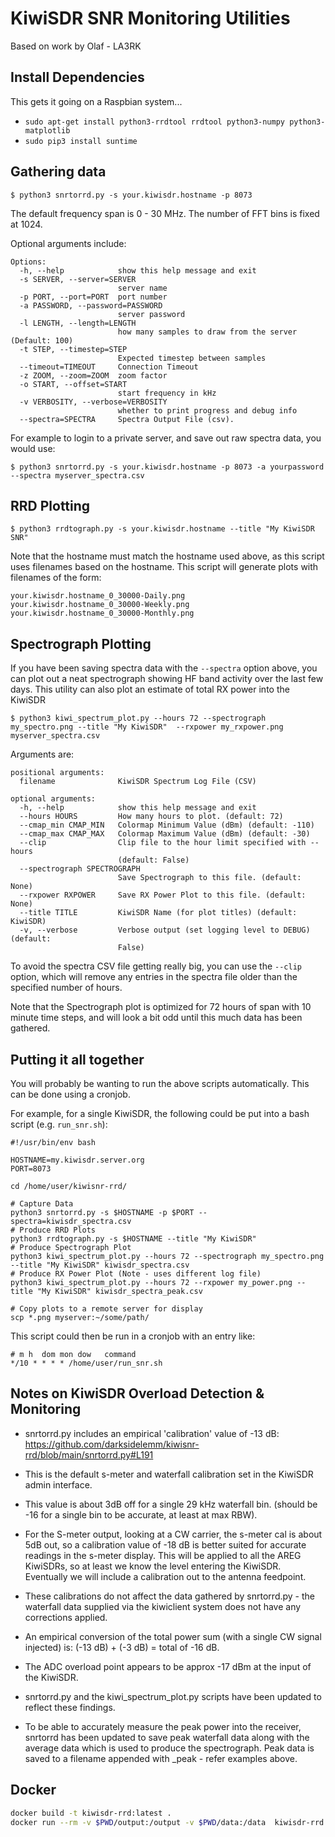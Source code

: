 # KiwiSDR SNR Monitoring Utilities
Based on work by Olaf - LA3RK

## Install Dependencies
This gets it going on a Raspbian system...

* `sudo apt-get install python3-rrdtool rrdtool python3-numpy python3-matplotlib`
* `sudo pip3 install suntime`


## Gathering data
```
$ python3 snrtorrd.py -s your.kiwisdr.hostname -p 8073
```

The default frequency span is 0 - 30 MHz. The number of FFT bins is fixed at 1024.

Optional arguments include:
```
Options:
  -h, --help            show this help message and exit
  -s SERVER, --server=SERVER
                        server name
  -p PORT, --port=PORT  port number
  -a PASSWORD, --password=PASSWORD
                        server password
  -l LENGTH, --length=LENGTH
                        how many samples to draw from the server (Default: 100)
  -t STEP, --timestep=STEP
                        Expected timestep between samples
  --timeout=TIMEOUT     Connection Timeout
  -z ZOOM, --zoom=ZOOM  zoom factor
  -o START, --offset=START
                        start frequency in kHz
  -v VERBOSITY, --verbose=VERBOSITY
                        whether to print progress and debug info
  --spectra=SPECTRA     Spectra Output File (csv). 
```

For example to login to a private server, and save out raw spectra data, you would use:
```
$ python3 snrtorrd.py -s your.kiwisdr.hostname -p 8073 -a yourpassword --spectra myserver_spectra.csv
```


## RRD Plotting
```
$ python3 rrdtograph.py -s your.kiwisdr.hostname --title "My KiwiSDR SNR"
```
Note that the hostname must match the hostname used above, as this script uses filenames based on the hostname.
This script will generate plots with filenames of the form:
```
your.kiwisdr.hostname_0_30000-Daily.png
your.kiwisdr.hostname_0_30000-Weekly.png
your.kiwisdr.hostname_0_30000-Monthly.png
```

## Spectrograph Plotting
If you have been saving spectra data with the `--spectra` option above, you can plot out a neat spectrograph showing HF band activity over the last few days. This utility can also plot an estimate of total RX power into the KiwiSDR

```
$ python3 kiwi_spectrum_plot.py --hours 72 --spectrograph my_spectro.png --title "My KiwiSDR"  --rxpower my_rxpower.png myserver_spectra.csv
```

Arguments are:
```
positional arguments:
  filename              KiwiSDR Spectrum Log File (CSV)

optional arguments:
  -h, --help            show this help message and exit
  --hours HOURS         How many hours to plot. (default: 72)
  --cmap_min CMAP_MIN   Colormap Minimum Value (dBm) (default: -110)
  --cmap_max CMAP_MAX   Colormap Maximum Value (dBm) (default: -30)
  --clip                Clip file to the hour limit specified with --hours
                        (default: False)
  --spectrograph SPECTROGRAPH
                        Save Spectrograph to this file. (default: None)
  --rxpower RXPOWER     Save RX Power Plot to this file. (default: None)
  --title TITLE         KiwiSDR Name (for plot titles) (default: KiwiSDR)
  -v, --verbose         Verbose output (set logging level to DEBUG) (default:
                        False)
```

To avoid the spectra CSV file getting really big, you can use the `--clip` option, which will remove any entries in the spectra file older than the specified number of hours.

Note that the Spectrograph plot is optimized for 72 hours of span with 10 minute time steps, and will look a bit odd until this much data has been gathered.

## Putting it all together
You will probably be wanting to run the above scripts automatically. This can be done using a cronjob.

For example, for a single KiwiSDR, the following could be put into a bash script (e.g. `run_snr.sh`):
```
#!/usr/bin/env bash

HOSTNAME=my.kiwisdr.server.org
PORT=8073

cd /home/user/kiwisnr-rrd/

# Capture Data
python3 snrtorrd.py -s $HOSTNAME -p $PORT --spectra=kiwisdr_spectra.csv
# Produce RRD Plots
python3 rrdtograph.py -s $HOSTNAME --title "My KiwiSDR"
# Produce Spectrograph Plot
python3 kiwi_spectrum_plot.py --hours 72 --spectrograph my_spectro.png --title "My KiwiSDR" kiwisdr_spectra.csv
# Produce RX Power Plot (Note - uses different log file)
python3 kiwi_spectrum_plot.py --hours 72 --rxpower my_power.png --title "My KiwiSDR" kiwisdr_spectra_peak.csv

# Copy plots to a remote server for display
scp *.png myserver:~/some/path/
```

This script could then be run in a cronjob with an entry like:
```
# m h  dom mon dow   command
*/10 * * * * /home/user/run_snr.sh
```


## Notes on KiwiSDR Overload Detection & Monitoring
* snrtorrd.py includes an empirical 'calibration' value of -13 dB: https://github.com/darksidelemm/kiwisnr-rrd/blob/main/snrtorrd.py#L191
* This is the default s-meter and waterfall calibration set in the KiwiSDR admin interface.
* This value is about 3dB off for a single 29 kHz waterfall bin. (should be -16 for a single bin to be accurate, at least at max RBW).
* For the S-meter output, looking at a CW carrier, the s-meter cal is about 5dB out, so a calibration value of -18 dB is better suited for accurate readings in the s-meter display. This will be applied to all the AREG KiwiSDRs, so at least we know the level entering the KiwiSDR. Eventually we will include a calibration out to the antenna feedpoint.
* These calibrations do not affect the data gathered by snrtorrd.py - the waterfall data supplied via the kiwiclient system does not have any corrections applied.

* An empirical conversion of the total power sum (with a single CW signal injected) is: (-13 dB) + (-3 dB) = total of -16 dB.
* The ADC overload point appears to be approx -17 dBm at the input of the KiwiSDR. 
* snrtorrd.py and the kiwi_spectrum_plot.py scripts have been updated to reflect these findings. 
* To be able to accurately measure the peak power into the receiver, snrtorrd has been updated to save peak waterfall data along with the average data which is used to produce the spectrograph. Peak data is saved to a filename appended with _peak - refer examples above.

## Docker

```sh
docker build -t kiwisdr-rrd:latest .
docker run --rm -v $PWD/output:/output -v $PWD/data:/data  kiwisdr-rrd:latest host.name 8073 "pretty name" password
```
